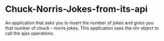 # Chuck-Norris-Jokes-from-its-api
An application that asks you to insert the number of jokes and gives you that number of chuck - norris jokes. This application uses the xhr object to call the ajax operations.
